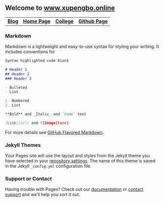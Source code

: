 
## Welcome to www.xupengbo.online

  |  |  |  |  |
  |---|---|---|---|
  |[**Blog**](https://blog.xupengbo.online)   |   [**Home Page**](https://home.xupengbo.online) | [**College**](https://www.sdu.edu.cn)  |   [**Github Page**](https://hsupengbo.github.io) |

### Markdown

Markdown is a lightweight and easy-to-use syntax for styling your writing. It includes conventions for

```markdown
Syntax highlighted code block

# Header 1
## Header 2
### Header 3

- Bulleted
- List

1. Numbered
2. List

**Bold** and _Italic_ and `Code` text

[Link](url) and ![Image](src)
```

For more details see [GitHub Flavored Markdown](https://guides.github.com/features/mastering-markdown/).

### Jekyll Themes

Your Pages site will use the layout and styles from the Jekyll theme you have selected in your [repository settings](https://github.com/HsuPengbo/www.xupengbo.online/settings). The name of this theme is saved in the Jekyll `_config.yml` configuration file.

### Support or Contact

Having trouble with Pages? Check out our [documentation](https://help.github.com/categories/github-pages-basics/) or [contact support](https://github.com/contact) and we’ll help you sort it out.
